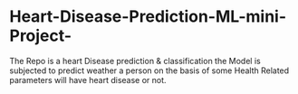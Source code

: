 # Heart-Disease-Prediction-ML-mini-Project-
The Repo is a heart Disease prediction &amp; classification the Model is subjected to predict weather a person on the basis of some Health Related parameters will have heart disease or not.
